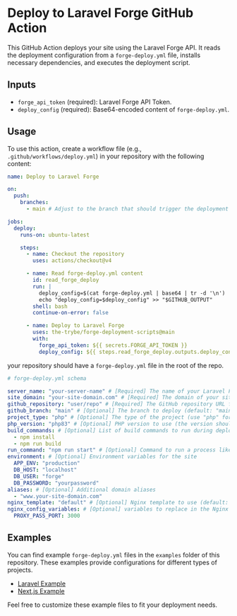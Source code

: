 # Deploy to Laravel Forge GitHub Action

This GitHub Action deploys your site using the Laravel Forge API. It reads the deployment configuration from a `forge-deploy.yml` file, installs necessary dependencies, and executes the deployment script.

## Inputs

- `forge_api_token` (required): Laravel Forge API Token.
- `deploy_config` (required): Base64-encoded content of `forge-deploy.yml`.

## Usage

To use this action, create a workflow file (e.g., `.github/workflows/deploy.yml`) in your repository with the following content:

```yaml
name: Deploy to Laravel Forge

on:
  push:
    branches:
      - main # Adjust to the branch that should trigger the deployment

jobs:
  deploy:
    runs-on: ubuntu-latest

    steps:
      - name: Checkout the repository
        uses: actions/checkout@v4

      - name: Read forge-deploy.yml content
        id: read_forge_deploy
        run: |
          deploy_config=$(cat forge-deploy.yml | base64 | tr -d '\n')
          echo "deploy_config=$deploy_config" >> "$GITHUB_OUTPUT"
        shell: bash
        continue-on-error: false

      - name: Deploy to Laravel Forge
        uses: the-trybe/forge-deployment-scripts@main
        with:
          forge_api_token: ${{ secrets.FORGE_API_TOKEN }}
          deploy_config: ${{ steps.read_forge_deploy.outputs.deploy_config }}
```

your repository should have a `forge-deploy.yml` file in the root of the repo.

```yaml
# forge-deploy.yml schema

server_name: "your-server-name" # [Required] The name of your Laravel Forge server
site_domain: "your-site-domain.com" # [Required] The domain of your site
github_repository: "user/repo" # [Required] The GitHub repository URL for your site
github_branch: "main" # [Optional] The branch to deploy (default: "main")
project_type: "php" # [Optional] The type of the project (use "php" for laravel projects, otherwise don't include)
php_version: "php83" # [Optional] PHP version to use (the version should be already installed in your server)
build_commands: # [Optional] List of build commands to run during deployment
  - npm install
  - npm run build
run_command: "npm run start" # [Optional] Command to run a process like a daemon
environment: # [Optional] Environment variables for the site
  APP_ENV: "production"
  DB_HOST: "localhost"
  DB_USER: "forge"
  DB_PASSWORD: "yourpassword"
aliases: # [Optional] Additional domain aliases
  - "www.your-site-domain.com"
nginx_template: "default" # [Optional] Nginx template to use (default: "default") -- see nginx_templates folder
nginx_config_variables: # [Optional] variables to replace in the Nginx template
  PROXY_PASS_PORT: 3000
```

## Examples

You can find example `forge-deploy.yml` files in the `examples` folder of this repository. These examples provide configurations for different types of projects.

- [Laravel Example](examples/laravel/forge-deploy.yml)
- [Next.js Example](examples/nextjs/forge-deploy.yml)

Feel free to customize these example files to fit your deployment needs.

